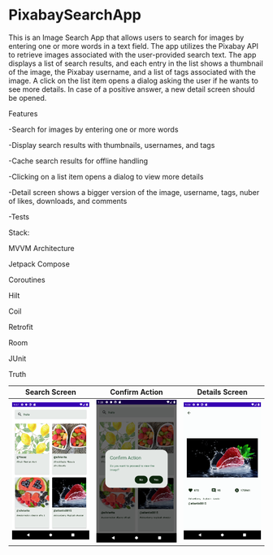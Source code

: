 # PixabaySearchApp

This is an Image Search App that allows users to search for images by entering one or more words in a text field. The app utilizes the Pixabay API to retrieve images associated with the user-provided search text. The app displays a list of search results, and each entry in the list shows a thumbnail of the image, the Pixabay username, and a list of tags associated with the image. A click on the list item opens a dialog asking the user if he wants to see more details. In case of a positive answer, a new detail screen should be
opened.


Features

-Search for images by entering one or more words

-Display search results with thumbnails, usernames, and tags

-Cache search results for offline handling

-Clicking on a list item opens a dialog to view more details

-Detail screen shows a bigger version of the image, username, tags, nuber of likes, downloads, and comments

-Tests


Stack:

MVVM Architecture

Jetpack Compose 

Coroutines

Hilt

Coil

Retrofit

Room

JUnit

Truth

Search Screen             | Confirm Action | Details Screen 
:-------------------------:|:-------------------------:|:-------------------------:
![](https://github.com/dyoma-veronika/PixabaySearchApp/blob/master/SearchScreen.png) | ![](https://github.com/dyoma-veronika/PixabaySearchApp/blob/master/Confirm.png) | ![](https://github.com/dyoma-veronika/PixabaySearchApp/blob/master/DetailsScreen.png)

